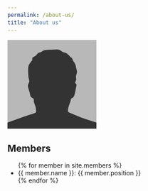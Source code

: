 ```yaml
---
permalink: /about-us/
title: "About us"
---
```


![Die Fachschaft](/assets/images/bio-photo.jpg)


## Members
<ul>
{% for member in site.members %}
  <li>{{ member.name }}: {{ member.position }}</li>
{% endfor %}
</ul>
